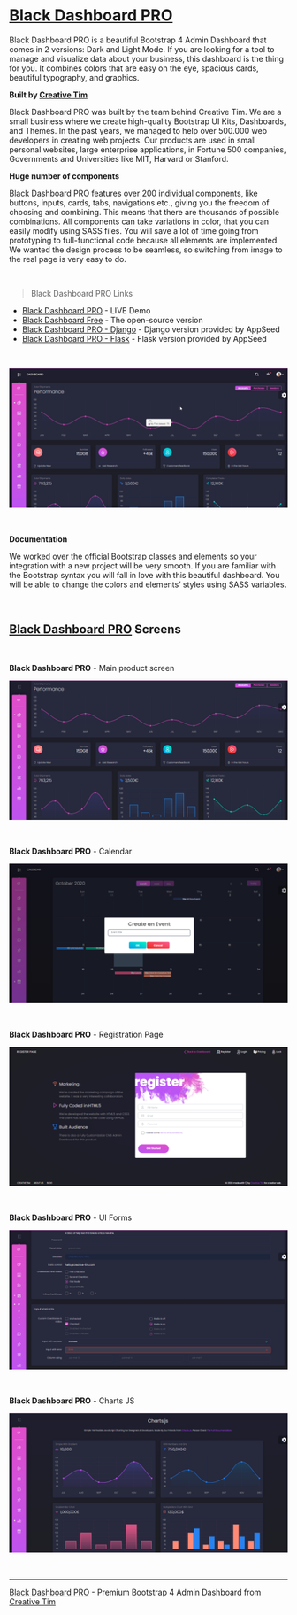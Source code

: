 # [Black Dashboard PRO](https://appseed.us/black-dashboard)

Black Dashboard PRO is a beautiful Bootstrap 4 Admin Dashboard that comes in 2 versions: Dark and Light Mode. If you are looking for a tool to manage and visualize data about your business, this dashboard is the thing for you. It combines colors that are easy on the eye, spacious cards, beautiful typography, and graphics.

**Built by [Creative Tim](https://appseed.us/agency/creative-tim)**

Black Dashboard PRO was built by the team behind Creative Tim. We are a small business where we create high-quality Bootstrap UI Kits, Dashboards, and Themes. In the past years, we managed to help over 500.000 web developers in creating web projects. Our products are used in small personal websites, large enterprise applications, in Fortune 500 companies, Governments and Universities like MIT, Harvard or Stanford.

**Huge number of components**

Black Dashboard PRO features over 200 individual components, like buttons, inputs, cards, tabs, navigations etc., giving you the freedom of choosing and combining. This means that there are thousands of possible combinations. All components can take variations in color, that you can easily modify using SASS files. You will save a lot of time going from prototyping to full-functional code because all elements are implemented. We wanted the design process to be seamless, so switching from image to the real page is very easy to do.

<br />

> Black Dashboard PRO Links

- [Black Dashboard PRO](https://demos.creative-tim.com/marketplace/black-dashboard-pro/examples/dashboard.html?AFFILIATE=128200) - LIVE Demo
- [Black Dashboard Free](https://www.creative-tim.com/product/black-dashboard?AFFILIATE=128200) - The open-source version
- [Black Dashboard PRO - Django](https://appseed.us/admin-dashboards/django-dashboard-black-pro) - Django version provided by AppSeed
- [Black Dashboard PRO - Flask](https://appseed.us/admin-dashboards/flask-dashboard-black-pro) - Flask version provided by AppSeed

<br />

![Black Dashboard PRO - Premium Bootstrap 4 Admin Dashboard, animated presentation.](https://raw.githubusercontent.com/admin-dashboards/black-dashboard-pro/main/media/black-dashboard-pro-intro.gif)

<br />

**Documentation**

We worked over the official Bootstrap classes and elements so your integration with a new project will be very smooth. If you are familiar with the Bootstrap syntax you will fall in love with this beautiful dashboard. You will be able to change the colors and elements’ styles using SASS variables. 

<br />

## [Black Dashboard PRO](https://appseed.us/black-dashboard) Screens

<br />

**Black Dashboard PRO** - Main product screen

![Black Dashboard PRO - Main Dashboard Screen.](https://raw.githubusercontent.com/admin-dashboards/black-dashboard-pro/main/media/black-dashboard-pro-screen.png)

<br />

**Black Dashboard PRO** - Calendar

![Black Dashboard PRO - Charts JS.](https://raw.githubusercontent.com/admin-dashboards/black-dashboard-pro/main/media/black-dashboard-pro-screen-calendar.png)

<br />

**Black Dashboard PRO** - Registration Page

![Black Dashboard PRO - Registration Page.](https://raw.githubusercontent.com/admin-dashboards/black-dashboard-pro/main/media/black-dashboard-pro-screen-register.png)

<br />

**Black Dashboard PRO** - UI Forms

![Black Dashboard PRO - UI Forms.](https://raw.githubusercontent.com/admin-dashboards/black-dashboard-pro/main/media/black-dashboard-pro-screen-forms.png)

<br />

**Black Dashboard PRO** - Charts JS

![Black Dashboard PRO - Charts JS.](https://raw.githubusercontent.com/admin-dashboards/black-dashboard-pro/main/media/black-dashboard-pro-screen-charts.png)

<br />

---
[Black Dashboard PRO](https://appseed.us/black-dashboard) - Premium Bootstrap 4 Admin Dashboard from [Creative Tim](https://appseed.us/agency/creative-tim)
